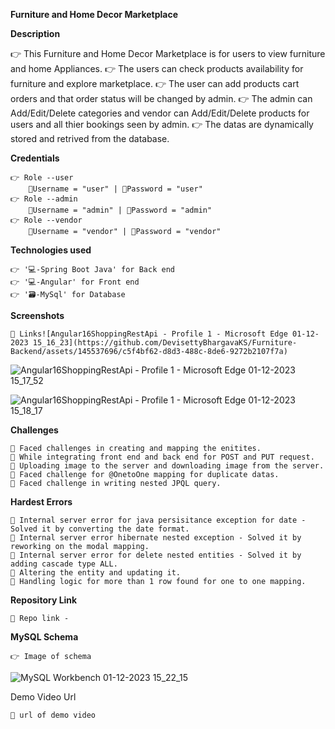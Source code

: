  **Furniture and Home Decor Marketplace**


**Description**

  👉 This Furniture and Home Decor Marketplace is for users to view furniture and home Appliances. 
  👉 The users can check products availability for furniture and explore marketplace.
  👉 The user can add products cart orders and that order status will be changed by admin.
  👉 The admin can Add/Edit/Delete categories and  vendor can Add/Edit/Delete products for users and all thier bookings seen by admin.
  👉 The datas are dynamically stored and retrived from the database.


**Credentials**

    👉 Role --user
        📧Username = "user" | 🔐Password = "user"
    👉 Role --admin
        📧Username = "admin" | 🔐Password = "admin"
    👉 Role --vendor
        📧Username = "vendor" | 🔐Password = "vendor"
**Technologies used**

    👉 '💻-Spring Boot Java' for Back end
    👉 '💻-Angular' for Front end 
    👉 '🗃️-MySql' for Database 


**Screenshots**

    🔗 Links![Angular16ShoppingRestApi - Profile 1 - Microsoft​ Edge 01-12-2023 15_16_23](https://github.com/DevisettyBhargavaKS/Furniture-Backend/assets/145537696/c5f4bf62-d8d3-488c-8de6-9272b2107f7a)

![Angular16ShoppingRestApi - Profile 1 - Microsoft​ Edge 01-12-2023 15_17_52](https://github.com/DevisettyBhargavaKS/Furniture-Backend/assets/145537696/3384eed2-8be9-4e2f-90b6-844a2d723106)

![Angular16ShoppingRestApi - Profile 1 - Microsoft​ Edge 01-12-2023 15_18_17](https://github.com/DevisettyBhargavaKS/Furniture-Backend/assets/145537696/4854150e-49f5-4758-b563-13d515c8a698)

**Challenges**

    🔴 Faced challenges in creating and mapping the enitites.
    🔴 While integrating front end and back end for POST and PUT request.
    🔴 Uploading image to the server and downloading image from the server.
    🔴 Faced challenge for @OnetoOne mapping for duplicate datas.
    🔴 Faced challenge in writing nested JPQL query.


**Hardest Errors** 

    🚩 Internal server error for java persisitance exception for date - Solved it by converting the date format.
    🚩 Internal server error hibernate nested exception - Solved it by reworking on the modal mapping.
    🚩 Internal server error for delete nested entities - Solved it by adding cascade type ALL.
    🚩 Altering the entity and updating it.
    🚩 Handling logic for more than 1 row found for one to one mapping.


**Repository Link**

    🔗 Repo link -


**MySQL Schema**

    👉 Image of schema 
![MySQL Workbench 01-12-2023 15_22_15](https://github.com/DevisettyBhargavaKS/Furniture-Backend/assets/145537696/3635a9ab-cbef-47a7-939c-e2e476e21869)


Demo Video Url
  
    🔗 url of demo video
  
  
  
  

